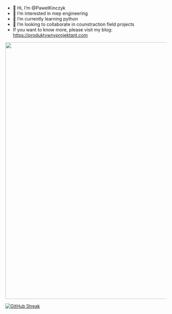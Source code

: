 - 👋 Hi, I’m @PawelKinczyk
- 👀 I’m interested in mep engineering
- 🌱 I’m currently learning python
- 💞️ I’m looking to collaborate in counstraction field projects
- If you want to know more, please visit my blog: https://produktywnyprojektant.com

<img src="https://github-readme-stats.vercel.app/api?username=PawelKinczyk&show_icons=true&theme=transparent" width="800">

[![GitHub Streak](https://streak-stats.demolab.com?user=PawelKinczyk&theme=transparent&card_width=800)](https://git.io/streak-stats)

<!---
PawelKinczyk/PawelKinczyk is a ✨ special ✨ repository because its `README.md` (this file) appears on your GitHub profile.
You can click the Preview link to take a look at your changes.
--->
